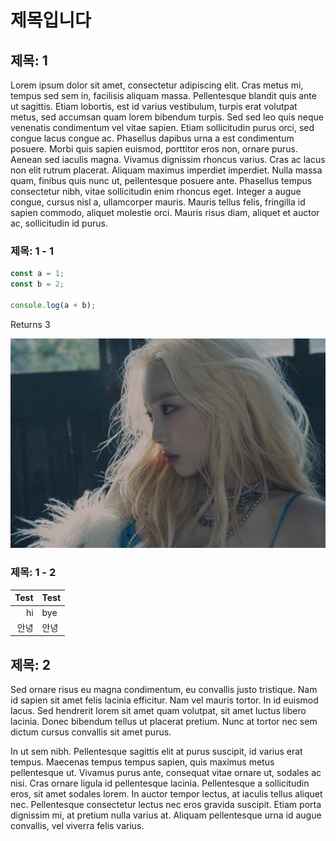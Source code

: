 <!--
title: asdf
author: Marshall
date: 2022-03-30
-->

# 제목입니다

## 제목: 1

Lorem ipsum dolor sit amet, consectetur adipiscing elit. Cras metus mi, tempus sed sem in, facilisis aliquam massa. Pellentesque blandit quis ante ut sagittis. Etiam lobortis, est id varius vestibulum, turpis erat volutpat metus, sed accumsan quam lorem bibendum turpis. Sed sed leo quis neque venenatis condimentum vel vitae sapien. Etiam sollicitudin purus orci, sed congue lacus congue ac. Phasellus dapibus urna a est condimentum posuere. Morbi quis sapien euismod, porttitor eros non, ornare purus. Aenean sed iaculis magna. Vivamus dignissim rhoncus varius. Cras ac lacus non elit rutrum placerat. Aliquam maximus imperdiet imperdiet. Nulla massa quam, finibus quis nunc ut, pellentesque posuere ante. Phasellus tempus consectetur nibh, vitae sollicitudin enim rhoncus eget. Integer a augue congue, cursus nisl a, ullamcorper mauris. Mauris tellus felis, fringilla id sapien commodo, aliquet molestie orci. Mauris risus diam, aliquet et auctor ac, sollicitudin id purus.

### 제목: 1 - 1

```js
const a = 1;
const b = 2;

console.log(a + b);
```

Returns 3

![태연 INVU](/images/INVU10.jpg)

### 제목: 1 - 2

| Test | Test |
| ---: | :--- |
|   hi | bye  |
| 안녕 | 안녕 |

## 제목: 2

Sed ornare risus eu magna condimentum, eu convallis justo tristique. Nam id sapien sit amet felis lacinia efficitur. Nam vel mauris tortor. In id euismod lacus. Sed hendrerit lorem sit amet quam volutpat, sit amet luctus libero lacinia. Donec bibendum tellus ut placerat pretium. Nunc at tortor nec sem dictum cursus convallis sit amet purus.

In ut sem nibh. Pellentesque sagittis elit at purus suscipit, id varius erat tempus. Maecenas tempus tempus sapien, quis maximus metus pellentesque ut. Vivamus purus ante, consequat vitae ornare ut, sodales ac nisi. Cras ornare ligula id pellentesque lacinia. Pellentesque a sollicitudin eros, sit amet sodales lorem. In auctor tempor lectus, at iaculis tellus aliquet nec. Pellentesque consectetur lectus nec eros gravida suscipit. Etiam porta dignissim mi, at pretium nulla varius at. Aliquam pellentesque urna id augue convallis, vel viverra felis varius.

